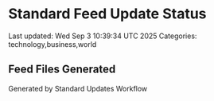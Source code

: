 # Standard Feed Update Status
Last updated: Wed Sep  3 10:39:34 UTC 2025
Categories: technology,business,world

## Feed Files Generated

Generated by Standard Updates Workflow
